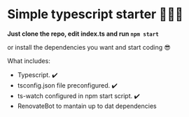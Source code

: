 # Simple typescript starter :rocket::rocket::rocket:

**Just clone the repo, edit index.ts and run `npm start`**

or install the dependencies you want and start coding :sunglasses:

What includes:

- Typescript. :heavy_check_mark:
- tsconfig.json file preconfigured. :heavy_check_mark:
- ts-watch configured in npm start script. :heavy_check_mark:
- RenovateBot to mantain up to dat dependencies
